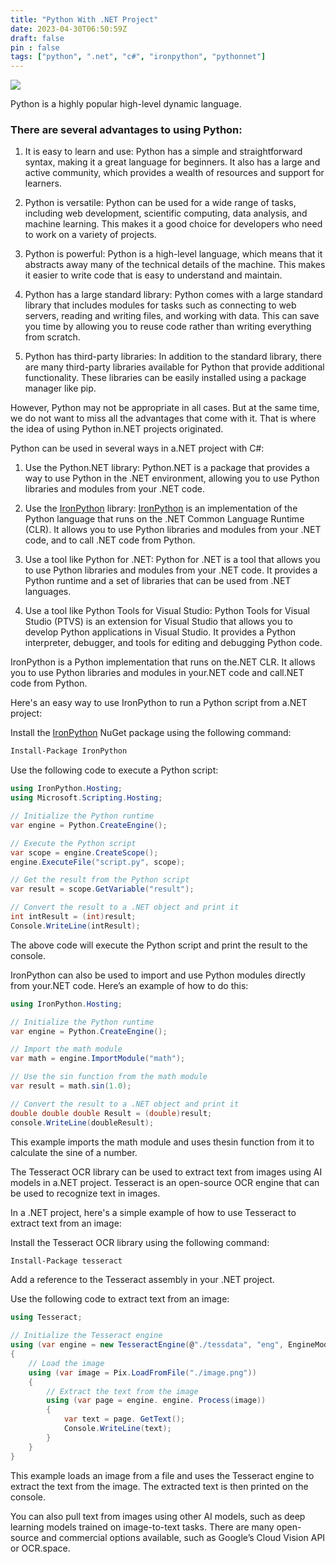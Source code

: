 ```yaml
---
title: "Python With .NET Project"
date: 2023-04-30T06:50:59Z
draft: false
pin : false
tags: ["python", ".net", "c#", "ironpython", "pythonnet"]
---
```


![](https://miro.medium.com/v2/resize:fit:4800/format:webp/1*hDK6j9qPF2PpqJkfHi5RHQ.jpeg)

Python is a highly popular high-level dynamic language.

### There are several advantages to using Python:

1. It is easy to learn and use:  Python has a simple and straightforward syntax, making it a great language for beginners. It also has a large and active community, which provides a wealth of resources and support for learners.

2. Python is versatile: Python can be used for a wide range of tasks, including web development, scientific computing, data analysis, and machine learning. This makes it a good choice for developers who need to work on a variety of projects.

3. Python is powerful: Python is a high-level language, which means that it abstracts away many of the technical details of the machine. This makes it easier to write code that is easy to understand and maintain.

4. Python has a large standard library: Python comes with a large standard library that includes modules for tasks such as connecting to web servers, reading and writing files, and working with data. This can save you time by allowing you to reuse code rather than writing everything from scratch.

5. Python has third-party libraries: In addition to the standard library, there are many third-party libraries available for Python that provide additional functionality. These libraries can be easily installed using a package manager like pip.

However, Python may not be appropriate in all cases. But at the same time, we do not want to miss all the advantages that come with it. That is where the idea of using Python in.NET projects originated.

Python can be used in several ways in a.NET project with C#:
1. Use the Python.NET library: Python.NET is a package that provides a way to use Python in the .NET environment, allowing you to use Python libraries and modules from your .NET code.

2. Use the [IronPython](https://ironpython.net/) library: [IronPython](https://ironpython.net/) is an implementation of the Python language that runs on the .NET Common Language Runtime (CLR). It allows you to use Python libraries and modules from your .NET code, and to call .NET code from Python.

3. Use a tool like Python for .NET: Python for .NET is a tool that allows you to use Python libraries and modules from your .NET code. It provides a Python runtime and a set of libraries that can be used from .NET languages.

4. Use a tool like Python Tools for Visual Studio: Python Tools for Visual Studio (PTVS) is an extension for Visual Studio that allows you to develop Python applications in Visual Studio. It provides a Python interpreter, debugger, and tools for editing and debugging Python code.

IronPython is a Python implementation that runs on the.NET CLR. It allows you to use Python libraries and modules in your.NET code and call.NET code from Python.

Here's an easy way to use IronPython to run a Python script from a.NET project:

Install the [IronPython](https://ironpython.net) NuGet package using the following command:

```bash
Install-Package IronPython
```

Use the following code to execute a Python script:

```csharp
using IronPython.Hosting;
using Microsoft.Scripting.Hosting;

// Initialize the Python runtime
var engine = Python.CreateEngine();

// Execute the Python script
var scope = engine.CreateScope();
engine.ExecuteFile("script.py", scope);

// Get the result from the Python script
var result = scope.GetVariable("result");

// Convert the result to a .NET object and print it
int intResult = (int)result;
Console.WriteLine(intResult);
```

The above code will execute the Python script and print the result to the console.

IronPython can also be used to import and use Python modules directly from your.NET code. Here’s an example of how to do this:

```csharp
using IronPython.Hosting;

// Initialize the Python runtime
var engine = Python.CreateEngine();

// Import the math module
var math = engine.ImportModule("math");

// Use the sin function from the math module
var result = math.sin(1.0);

// Convert the result to a .NET object and print it
double double double Result = (double)result;
console.WriteLine(doubleResult);
```

This example imports the math module and uses thesin function from it to calculate the sine of a number.

The Tesseract OCR library can be used to extract text from images using AI models in a.NET project. Tesseract is an open-source OCR engine that can be used to recognize text in images.

In a .NET project, here's a simple example of how to use Tesseract to extract text from an image:

Install the Tesseract OCR library using the following command:
    
```bash
Install-Package tesseract
```

Add a reference to the Tesseract assembly in your .NET project.

Use the following code to extract text from an image:

```csharp
using Tesseract;

// Initialize the Tesseract engine
using (var engine = new TesseractEngine(@"./tessdata", "eng", EngineMode.Default))
{
    // Load the image
    using (var image = Pix.LoadFromFile("./image.png"))
    {
        // Extract the text from the image
        using (var page = engine. engine. Process(image))
        {
            var text = page. GetText();
            Console.WriteLine(text);
        }
    }
}
```

This example loads an image from a file and uses the Tesseract engine to extract the text from the image. The extracted text is then printed on the console.

You can also pull text from images using other AI models, such as deep learning models trained on image-to-text tasks. There are many open-source and commercial options available, such as Google’s Cloud Vision API or OCR.space.






